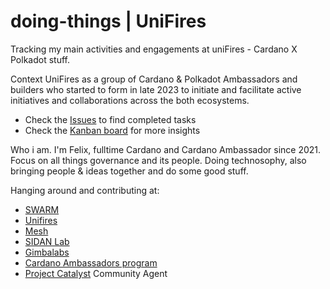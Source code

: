 # doing-things | UniFires
Tracking my main activities and engagements at uniFires - Cardano X Polkadot stuff.

Context
UniFires as a group of Cardano & Polkadot Ambassadors and builders who started to form in late 2023 to initiate and facilitate active initiatives and collaborations across the both ecosystems. 

- Check the [Issues](https://github.com/Felix-at-Swarm/doing-things/issues) to find completed tasks
- Check the [Kanban board](https://github.com/users/Felix-at-Swarm/projects/2) for more insights

Who i am.
I'm Felix, fulltime Cardano and Cardano Ambassador since 2021. Focus on all things governance and its people. 
Doing technosophy, also bringing people & ideas together and do some good stuff.

Hanging around and contributing at:
- [SWARM](https://x.com/CatalystSwarm)
- [Unifires](https://x.com/uni_fires)
- [Mesh](https://meshjs.dev/)
- [SIDAN Lab](https://www.sidan.io/)
- [Gimbalabs](https://gimbalabs.com/gimbalgrid)
- [Cardano Ambassadors program](https://cardano.org/ambassadors/)
- [Project Catalyst](https://projectcatalyst.io/) Community Agent
